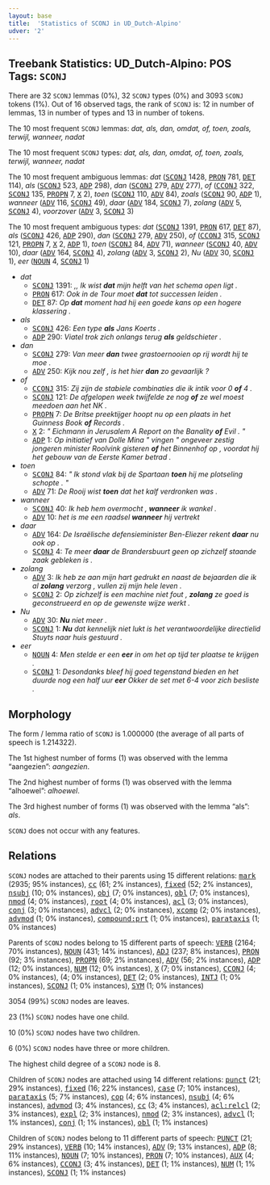 ```yaml
---
layout: base
title:  'Statistics of SCONJ in UD_Dutch-Alpino'
udver: '2'
---
```


## Treebank Statistics: UD_Dutch-Alpino: POS Tags: `SCONJ`

There are 32 `SCONJ` lemmas (0%), 32 `SCONJ` types (0%) and 3093 `SCONJ` tokens (1%).
Out of 16 observed tags, the rank of `SCONJ` is: 12 in number of lemmas, 13 in number of types and 13 in number of tokens.

The 10 most frequent `SCONJ` lemmas: <em>dat, als, dan, omdat, of, toen, zoals, terwijl, wanneer, nadat</em>

The 10 most frequent `SCONJ` types:  <em>dat, als, dan, omdat, of, toen, zoals, terwijl, wanneer, nadat</em>

The 10 most frequent ambiguous lemmas: <em>dat</em> (<tt><a href="nl_alpino-pos-SCONJ.html">SCONJ</a></tt> 1428, <tt><a href="nl_alpino-pos-PRON.html">PRON</a></tt> 781, <tt><a href="nl_alpino-pos-DET.html">DET</a></tt> 114), <em>als</em> (<tt><a href="nl_alpino-pos-SCONJ.html">SCONJ</a></tt> 523, <tt><a href="nl_alpino-pos-ADP.html">ADP</a></tt> 298), <em>dan</em> (<tt><a href="nl_alpino-pos-SCONJ.html">SCONJ</a></tt> 279, <tt><a href="nl_alpino-pos-ADV.html">ADV</a></tt> 277), <em>of</em> (<tt><a href="nl_alpino-pos-CCONJ.html">CCONJ</a></tt> 322, <tt><a href="nl_alpino-pos-SCONJ.html">SCONJ</a></tt> 135, <tt><a href="nl_alpino-pos-PROPN.html">PROPN</a></tt> 7, <tt><a href="nl_alpino-pos-X.html">X</a></tt> 2), <em>toen</em> (<tt><a href="nl_alpino-pos-SCONJ.html">SCONJ</a></tt> 110, <tt><a href="nl_alpino-pos-ADV.html">ADV</a></tt> 84), <em>zoals</em> (<tt><a href="nl_alpino-pos-SCONJ.html">SCONJ</a></tt> 90, <tt><a href="nl_alpino-pos-ADP.html">ADP</a></tt> 1), <em>wanneer</em> (<tt><a href="nl_alpino-pos-ADV.html">ADV</a></tt> 116, <tt><a href="nl_alpino-pos-SCONJ.html">SCONJ</a></tt> 49), <em>daar</em> (<tt><a href="nl_alpino-pos-ADV.html">ADV</a></tt> 184, <tt><a href="nl_alpino-pos-SCONJ.html">SCONJ</a></tt> 7), <em>zolang</em> (<tt><a href="nl_alpino-pos-ADV.html">ADV</a></tt> 5, <tt><a href="nl_alpino-pos-SCONJ.html">SCONJ</a></tt> 4), <em>voorzover</em> (<tt><a href="nl_alpino-pos-ADV.html">ADV</a></tt> 3, <tt><a href="nl_alpino-pos-SCONJ.html">SCONJ</a></tt> 3)

The 10 most frequent ambiguous types:  <em>dat</em> (<tt><a href="nl_alpino-pos-SCONJ.html">SCONJ</a></tt> 1391, <tt><a href="nl_alpino-pos-PRON.html">PRON</a></tt> 617, <tt><a href="nl_alpino-pos-DET.html">DET</a></tt> 87), <em>als</em> (<tt><a href="nl_alpino-pos-SCONJ.html">SCONJ</a></tt> 426, <tt><a href="nl_alpino-pos-ADP.html">ADP</a></tt> 290), <em>dan</em> (<tt><a href="nl_alpino-pos-SCONJ.html">SCONJ</a></tt> 279, <tt><a href="nl_alpino-pos-ADV.html">ADV</a></tt> 250), <em>of</em> (<tt><a href="nl_alpino-pos-CCONJ.html">CCONJ</a></tt> 315, <tt><a href="nl_alpino-pos-SCONJ.html">SCONJ</a></tt> 121, <tt><a href="nl_alpino-pos-PROPN.html">PROPN</a></tt> 7, <tt><a href="nl_alpino-pos-X.html">X</a></tt> 2, <tt><a href="nl_alpino-pos-ADP.html">ADP</a></tt> 1), <em>toen</em> (<tt><a href="nl_alpino-pos-SCONJ.html">SCONJ</a></tt> 84, <tt><a href="nl_alpino-pos-ADV.html">ADV</a></tt> 71), <em>wanneer</em> (<tt><a href="nl_alpino-pos-SCONJ.html">SCONJ</a></tt> 40, <tt><a href="nl_alpino-pos-ADV.html">ADV</a></tt> 10), <em>daar</em> (<tt><a href="nl_alpino-pos-ADV.html">ADV</a></tt> 164, <tt><a href="nl_alpino-pos-SCONJ.html">SCONJ</a></tt> 4), <em>zolang</em> (<tt><a href="nl_alpino-pos-ADV.html">ADV</a></tt> 3, <tt><a href="nl_alpino-pos-SCONJ.html">SCONJ</a></tt> 2), <em>Nu</em> (<tt><a href="nl_alpino-pos-ADV.html">ADV</a></tt> 30, <tt><a href="nl_alpino-pos-SCONJ.html">SCONJ</a></tt> 1), <em>eer</em> (<tt><a href="nl_alpino-pos-NOUN.html">NOUN</a></tt> 4, <tt><a href="nl_alpino-pos-SCONJ.html">SCONJ</a></tt> 1)


* <em>dat</em>
  * <tt><a href="nl_alpino-pos-SCONJ.html">SCONJ</a></tt> 1391: <em>,, Ik wist <b>dat</b> mijn helft van het schema open ligt .</em>
  * <tt><a href="nl_alpino-pos-PRON.html">PRON</a></tt> 617: <em>Ook in de Tour moet <b>dat</b> tot successen leiden .</em>
  * <tt><a href="nl_alpino-pos-DET.html">DET</a></tt> 87: <em>Op <b>dat</b> moment had hij een goede kans op een hogere klassering .</em>
* <em>als</em>
  * <tt><a href="nl_alpino-pos-SCONJ.html">SCONJ</a></tt> 426: <em>Een type <b>als</b> Jans Koerts .</em>
  * <tt><a href="nl_alpino-pos-ADP.html">ADP</a></tt> 290: <em>Viatel trok zich onlangs terug <b>als</b> geldschieter .</em>
* <em>dan</em>
  * <tt><a href="nl_alpino-pos-SCONJ.html">SCONJ</a></tt> 279: <em>Van meer <b>dan</b> twee grastoernooien op rij wordt hij te moe .</em>
  * <tt><a href="nl_alpino-pos-ADV.html">ADV</a></tt> 250: <em>Kijk nou zelf , is het hier <b>dan</b> zo gevaarlijk ?</em>
* <em>of</em>
  * <tt><a href="nl_alpino-pos-CCONJ.html">CCONJ</a></tt> 315: <em>Zij zijn de stabiele combinaties die ik intik voor 0 <b>of</b> 4 .</em>
  * <tt><a href="nl_alpino-pos-SCONJ.html">SCONJ</a></tt> 121: <em>De afgelopen week twijfelde ze nog <b>of</b> ze wel moest meedoen aan het NK .</em>
  * <tt><a href="nl_alpino-pos-PROPN.html">PROPN</a></tt> 7: <em>De Britse preektijger hoopt nu op een plaats in het Guinness Book <b>of</b> Records .</em>
  * <tt><a href="nl_alpino-pos-X.html">X</a></tt> 2: <em>" Eichmann in Jerusalem A Report on the Banality <b>of</b> Evil . "</em>
  * <tt><a href="nl_alpino-pos-ADP.html">ADP</a></tt> 1: <em>Op initiatief van Dolle Mina " vingen " ongeveer zestig jongeren minister Roolvink gisteren <b>of</b> het Binnenhof op , voordat hij het gebouw van de Eerste Kamer betrad .</em>
* <em>toen</em>
  * <tt><a href="nl_alpino-pos-SCONJ.html">SCONJ</a></tt> 84: <em>" Ik stond vlak bij de Spartaan <b>toen</b> hij me plotseling schopte . "</em>
  * <tt><a href="nl_alpino-pos-ADV.html">ADV</a></tt> 71: <em>De Rooij wist <b>toen</b> dat het kalf verdronken was .</em>
* <em>wanneer</em>
  * <tt><a href="nl_alpino-pos-SCONJ.html">SCONJ</a></tt> 40: <em>Ik heb hem overmocht , <b>wanneer</b> ik wankel .</em>
  * <tt><a href="nl_alpino-pos-ADV.html">ADV</a></tt> 10: <em>het is me een raadsel <b>wanneer</b> hij vertrekt</em>
* <em>daar</em>
  * <tt><a href="nl_alpino-pos-ADV.html">ADV</a></tt> 164: <em>De Israëlische defensieminister Ben-Eliezer rekent <b>daar</b> nu ook op .</em>
  * <tt><a href="nl_alpino-pos-SCONJ.html">SCONJ</a></tt> 4: <em>Te meer <b>daar</b> de Brandersbuurt geen op zichzelf staande zaak gebleken is .</em>
* <em>zolang</em>
  * <tt><a href="nl_alpino-pos-ADV.html">ADV</a></tt> 3: <em>Ik heb ze aan mijn hart gedrukt en naast de bejaarden die ik al <b>zolang</b> verzorg , vullen zij mijn hele leven .</em>
  * <tt><a href="nl_alpino-pos-SCONJ.html">SCONJ</a></tt> 2: <em>Op zichzelf is een machine niet fout , <b>zolang</b> ze goed is geconstrueerd en op de gewenste wijze werkt .</em>
* <em>Nu</em>
  * <tt><a href="nl_alpino-pos-ADV.html">ADV</a></tt> 30: <em><b>Nu</b> niet meer .</em>
  * <tt><a href="nl_alpino-pos-SCONJ.html">SCONJ</a></tt> 1: <em><b>Nu</b> dat kennelijk niet lukt is het verantwoordelijke directielid Stuyts naar huis gestuurd .</em>
* <em>eer</em>
  * <tt><a href="nl_alpino-pos-NOUN.html">NOUN</a></tt> 4: <em>Men stelde er een <b>eer</b> in om het op tijd ter plaatse te krijgen .</em>
  * <tt><a href="nl_alpino-pos-SCONJ.html">SCONJ</a></tt> 1: <em>Desondanks bleef hij goed tegenstand bieden en het duurde nog een half uur <b>eer</b> Okker de set met 6-4 voor zich besliste .</em>

## Morphology

The form / lemma ratio of `SCONJ` is 1.000000 (the average of all parts of speech is 1.214322).

The 1st highest number of forms (1) was observed with the lemma “aangezien”: <em>aangezien</em>.

The 2nd highest number of forms (1) was observed with the lemma “alhoewel”: <em>alhoewel</em>.

The 3rd highest number of forms (1) was observed with the lemma “als”: <em>als</em>.

`SCONJ` does not occur with any features.


## Relations

`SCONJ` nodes are attached to their parents using 15 different relations: <tt><a href="nl_alpino-dep-mark.html">mark</a></tt> (2935; 95% instances), <tt><a href="nl_alpino-dep-cc.html">cc</a></tt> (61; 2% instances), <tt><a href="nl_alpino-dep-fixed.html">fixed</a></tt> (52; 2% instances), <tt><a href="nl_alpino-dep-nsubj.html">nsubj</a></tt> (10; 0% instances), <tt><a href="nl_alpino-dep-obj.html">obj</a></tt> (7; 0% instances), <tt><a href="nl_alpino-dep-obl.html">obl</a></tt> (7; 0% instances), <tt><a href="nl_alpino-dep-nmod.html">nmod</a></tt> (4; 0% instances), <tt><a href="nl_alpino-dep-root.html">root</a></tt> (4; 0% instances), <tt><a href="nl_alpino-dep-acl.html">acl</a></tt> (3; 0% instances), <tt><a href="nl_alpino-dep-conj.html">conj</a></tt> (3; 0% instances), <tt><a href="nl_alpino-dep-advcl.html">advcl</a></tt> (2; 0% instances), <tt><a href="nl_alpino-dep-xcomp.html">xcomp</a></tt> (2; 0% instances), <tt><a href="nl_alpino-dep-advmod.html">advmod</a></tt> (1; 0% instances), <tt><a href="nl_alpino-dep-compound-prt.html">compound:prt</a></tt> (1; 0% instances), <tt><a href="nl_alpino-dep-parataxis.html">parataxis</a></tt> (1; 0% instances)

Parents of `SCONJ` nodes belong to 15 different parts of speech: <tt><a href="nl_alpino-pos-VERB.html">VERB</a></tt> (2164; 70% instances), <tt><a href="nl_alpino-pos-NOUN.html">NOUN</a></tt> (431; 14% instances), <tt><a href="nl_alpino-pos-ADJ.html">ADJ</a></tt> (237; 8% instances), <tt><a href="nl_alpino-pos-PRON.html">PRON</a></tt> (92; 3% instances), <tt><a href="nl_alpino-pos-PROPN.html">PROPN</a></tt> (69; 2% instances), <tt><a href="nl_alpino-pos-ADV.html">ADV</a></tt> (56; 2% instances), <tt><a href="nl_alpino-pos-ADP.html">ADP</a></tt> (12; 0% instances), <tt><a href="nl_alpino-pos-NUM.html">NUM</a></tt> (12; 0% instances), <tt><a href="nl_alpino-pos-X.html">X</a></tt> (7; 0% instances), <tt><a href="nl_alpino-pos-CCONJ.html">CCONJ</a></tt> (4; 0% instances),  (4; 0% instances), <tt><a href="nl_alpino-pos-DET.html">DET</a></tt> (2; 0% instances), <tt><a href="nl_alpino-pos-INTJ.html">INTJ</a></tt> (1; 0% instances), <tt><a href="nl_alpino-pos-SCONJ.html">SCONJ</a></tt> (1; 0% instances), <tt><a href="nl_alpino-pos-SYM.html">SYM</a></tt> (1; 0% instances)

3054 (99%) `SCONJ` nodes are leaves.

23 (1%) `SCONJ` nodes have one child.

10 (0%) `SCONJ` nodes have two children.

6 (0%) `SCONJ` nodes have three or more children.

The highest child degree of a `SCONJ` node is 8.

Children of `SCONJ` nodes are attached using 14 different relations: <tt><a href="nl_alpino-dep-punct.html">punct</a></tt> (21; 29% instances), <tt><a href="nl_alpino-dep-fixed.html">fixed</a></tt> (16; 22% instances), <tt><a href="nl_alpino-dep-case.html">case</a></tt> (7; 10% instances), <tt><a href="nl_alpino-dep-parataxis.html">parataxis</a></tt> (5; 7% instances), <tt><a href="nl_alpino-dep-cop.html">cop</a></tt> (4; 6% instances), <tt><a href="nl_alpino-dep-nsubj.html">nsubj</a></tt> (4; 6% instances), <tt><a href="nl_alpino-dep-advmod.html">advmod</a></tt> (3; 4% instances), <tt><a href="nl_alpino-dep-cc.html">cc</a></tt> (3; 4% instances), <tt><a href="nl_alpino-dep-acl-relcl.html">acl:relcl</a></tt> (2; 3% instances), <tt><a href="nl_alpino-dep-expl.html">expl</a></tt> (2; 3% instances), <tt><a href="nl_alpino-dep-nmod.html">nmod</a></tt> (2; 3% instances), <tt><a href="nl_alpino-dep-advcl.html">advcl</a></tt> (1; 1% instances), <tt><a href="nl_alpino-dep-conj.html">conj</a></tt> (1; 1% instances), <tt><a href="nl_alpino-dep-obl.html">obl</a></tt> (1; 1% instances)

Children of `SCONJ` nodes belong to 11 different parts of speech: <tt><a href="nl_alpino-pos-PUNCT.html">PUNCT</a></tt> (21; 29% instances), <tt><a href="nl_alpino-pos-VERB.html">VERB</a></tt> (10; 14% instances), <tt><a href="nl_alpino-pos-ADV.html">ADV</a></tt> (9; 13% instances), <tt><a href="nl_alpino-pos-ADP.html">ADP</a></tt> (8; 11% instances), <tt><a href="nl_alpino-pos-NOUN.html">NOUN</a></tt> (7; 10% instances), <tt><a href="nl_alpino-pos-PRON.html">PRON</a></tt> (7; 10% instances), <tt><a href="nl_alpino-pos-AUX.html">AUX</a></tt> (4; 6% instances), <tt><a href="nl_alpino-pos-CCONJ.html">CCONJ</a></tt> (3; 4% instances), <tt><a href="nl_alpino-pos-DET.html">DET</a></tt> (1; 1% instances), <tt><a href="nl_alpino-pos-NUM.html">NUM</a></tt> (1; 1% instances), <tt><a href="nl_alpino-pos-SCONJ.html">SCONJ</a></tt> (1; 1% instances)


